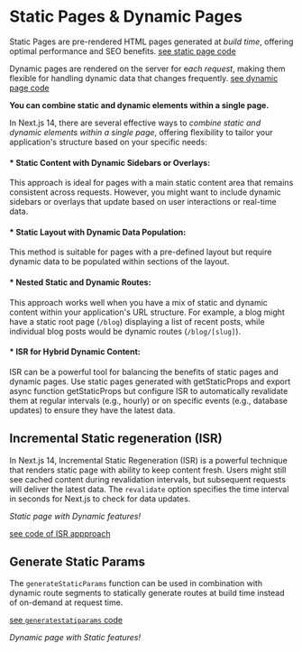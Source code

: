 # Static Pages & Dynamic Pages

Static Pages are pre-rendered HTML pages generated at *build time*, offering optimal performance and SEO benefits.
[see static page code](./src/app/page.tsx)

Dynamic pages are rendered on the server for e*ach request*, making them flexible for handling dynamic data that changes frequently.
[see dynamic page code](./src/app/page2/page.tsx)

**You can combine static and dynamic elements within a single page.**

In Next.js 14, there are several effective ways to *combine static and dynamic elements within a single page*, offering flexibility to tailor your application's structure based on your specific needs:

#### * Static Content with Dynamic Sidebars or Overlays:
This approach is ideal for pages with a main static content area that remains consistent across requests. However, you might want to include dynamic sidebars or overlays that update based on user interactions or real-time data.

#### * Static Layout with Dynamic Data Population:
This method is suitable for pages with a pre-defined layout but require dynamic data to be populated within sections of the layout.

#### * Nested Static and Dynamic Routes:
This approach works well when you have a mix of static and dynamic content within your application's URL structure. For example, a blog might have a static root page (`/blog`) displaying a list of recent posts, while individual blog posts would be dynamic routes (`/blog/[slug]`).

#### * ISR for Hybrid Dynamic Content:
ISR can be a powerful tool for balancing the benefits of static pages and dynamic pages. Use static pages generated with getStaticProps and export async function getStaticProps but configure ISR to automatically revalidate them at regular intervals (e.g., hourly) or on specific events (e.g., database updates) to ensure they have the latest data.

## Incremental Static regeneration (ISR)
In Next.js 14, Incremental Static Regeneration (ISR) is a powerful technique that renders static page with ability to keep content fresh. Users might still see cached content during revalidation intervals, but subsequent requests will deliver the latest data.
The `revalidate` option specifies the time interval in seconds for Next.js to check for data updates.

*Static page with Dynamic features!*

[see code of ISR appproach](./src/app/page3/page.tsx)

## Generate Static Params
The `generateStaticParams` function can be used in combination with dynamic route segments to statically generate routes at build time instead of on-demand at request time.

[see `generatestatiparams` code](./src/app/[id]/page.tsx)

*Dynamic page with Static features!*